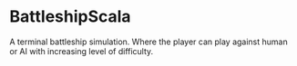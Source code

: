 # BattleshipScala

A terminal battleship simulation. Where the player can play against human or AI with increasing level of difficulty.
